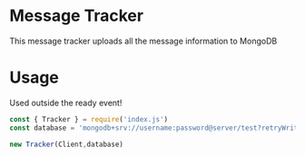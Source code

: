 # Message Tracker
This message tracker uploads all the message information to MongoDB

# Usage
Used outside the ready event!

```js
const { Tracker } = require('index.js')
const database = 'mongodb+srv://username:password@server/test?retryWrites=true&w=majority'

new Tracker(Client,database)
```
